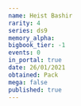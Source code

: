```yaml
---
name: Heist Bashir
rarity: 4
series: ds9
memory_alpha:
bigbook_tier: -1
events: 0
in_portal: true
date: 26/01/2021
obtained: Pack
mega: false
published: true
---
```



